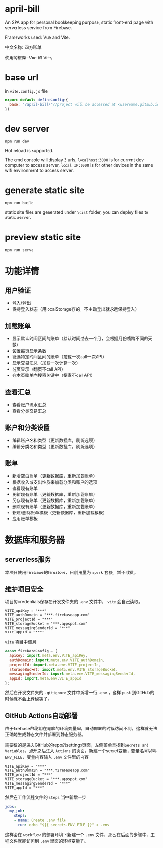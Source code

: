 # april-bill

An SPA app for personal bookkeeping purpose, static front-end page with serverless service from Firebase.

Frameworks used: Vue and Vite.

中文名称: 四方账单

使用的框架: Vue 和 Vite。

# base url

in `vite.config.js` file

```js
export default defineConfig({
  base: "/april-bill/"//project will be accessed at <username.github.io>/april-bill
})
```

# dev server

```
npm run dev
```

Hot reload is supported. 

The cmd console will display 2 urls, `localhost:3000` is for current dev computer to access server, `local IP:3000` is for other devices in the same wifi environment to access server.

# generate static site

```
npm run build
```

static site files are generated under `\dist` folder, you can deploy files to static server.

# preview static site

```
npm run serve
```

# 功能详情

## 用户验证

- 登入/登出
- 保持登入状态（用localStorage存的，不主动登出就永远保持登入）

## 加载账单

- 显示默认时间区间的账单（默认时间过去一个月，会根据月份横跨不同的天数）
- 设置每页显示条数
- 筛选特定时间区间的账单（加载一次call一次API）
- 显示交易汇总（加载一次计算一次）
- 分页显示（翻页不call API）
- 在本页账单内搜索关键字（搜索不call API）

## 查看汇总

- 查看账户流水汇总
- 查看分类交易汇总

## 账户和分类设置

- 编辑账户名和类型（更新数据库，刷新选项）
- 编辑分类名和类型（更新数据库，刷新选项）

## 账单

- 新增空白账单（更新数据库，重新加载账单）
- 根据收入或支出性质来加载分类和账户的选项
- 查看现有账单
- 更新现有账单（更新数据库，重新加载账单）
- 另存现有账单（更新数据库，重新加载账单）
- 删除现有账单（更新数据库，重新加载账单）
- 新建/删除账单模板（更新数据库，重新加载模板）
- 应用账单模板

# 数据库和服务器

## serverless服务

本项目使用Firebase的Firestore，目前用量为 `spark` 套餐，暂不收费。

## 维护项目安全

项目的credentials保存在开发文件夹的 `.env` 文件中， `vite` 会自己读取。

```
VITE_apiKey = "***"
VITE_authDomain = "***.firebaseapp.com"
VITE_projectId = "***"
VITE_storageBucket = "***.appspot.com"
VITE_messagingSenderId = "***"
VITE_appId = "***"
```

`vite` 项目中调用

```js
const firebaseConfig = {
  apiKey: import.meta.env.VITE_apiKey,
  authDomain: import.meta.env.VITE_authDomain,
  projectId: import.meta.env.VITE_projectId,
  storageBucket: import.meta.env.VITE_storageBucket,
  messagingSenderId: import.meta.env.VITE_messagingSenderId,
  appId: import.meta.env.VITE_appId
};
```

然后在开发文件夹的 `.gitignore` 文件中新增一行 `.env` ，这样 `push` 到GitHub的时候就不会上传秘钥了。

## GitHub Actions自动部署

由于firebase的秘钥在电脑的环境变量里，自动部署的时候访问不到，这样就无法正确地生成静态文件并部署到静态服务器。

需要做的是进入GitHub的repo的settings页面，左侧菜单里找到`Secrets and Variables`，点开之后进入 `Actions` 的页面，新建一个secret变量，变量名可以叫 `ENV_FILE`，变量内容输入 `.env` 文件里的内容

```
VITE_apiKey = "***"
VITE_authDomain = "***.firebaseapp.com"
VITE_projectId = "***"
VITE_storageBucket = "***.appspot.com"
VITE_messagingSenderId = "***"
VITE_appId = "***"
```

然后在工作流程文件的 `steps` 当中新增一步

```yml
jobs:
  my_job:
    steps:
    - name: Create .env file
      run: echo "${{ secrets.ENV_FILE }}" > .env
```

这样会在 `workflow` 的部署环境下新建一个 `.env` 文件，那么在后面的步骤中，工程文件就能访问到 `.env` 里面的环境变量了。